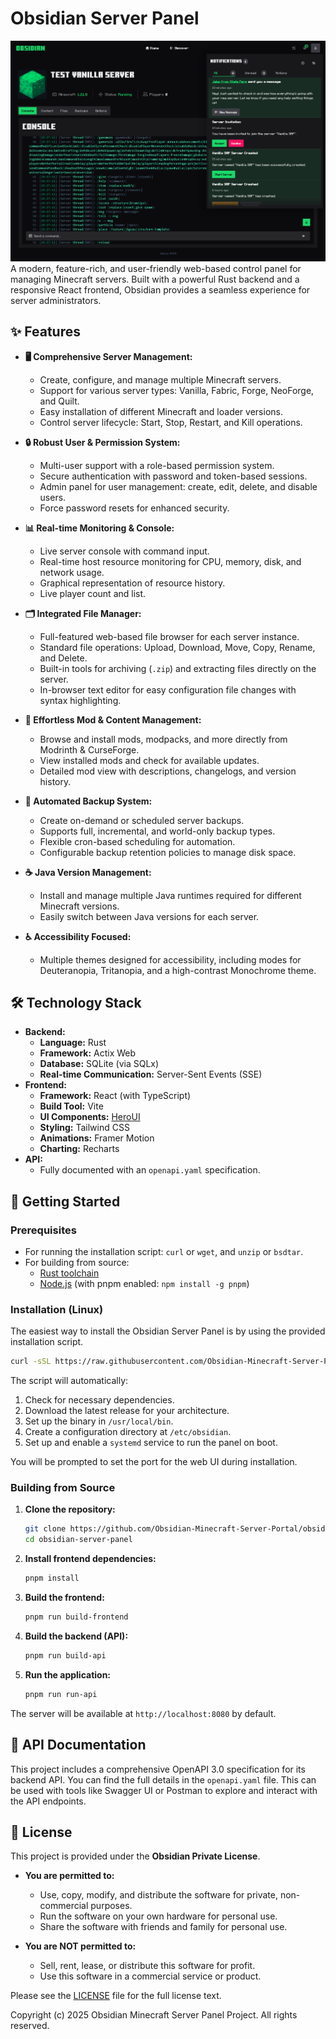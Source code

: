 # Obsidian Server Panel

![Obsidian Server Panel](resources/Screenshot%202025-09-28%20at%2019-28-08%20Obsidian%20Server%20Panel.png)  
A modern, feature-rich, and user-friendly web-based control panel for managing Minecraft servers. Built with a powerful Rust backend and a responsive React frontend, Obsidian provides a seamless experience for server administrators.

## ✨ Features

-   **🖥️ Comprehensive Server Management:**
    -   Create, configure, and manage multiple Minecraft servers.
    -   Support for various server types: Vanilla, Fabric, Forge, NeoForge, and Quilt.
    -   Easy installation of different Minecraft and loader versions.
    -   Control server lifecycle: Start, Stop, Restart, and Kill operations.

-   **🔒 Robust User & Permission System:**
    -   Multi-user support with a role-based permission system.
    -   Secure authentication with password and token-based sessions.
    -   Admin panel for user management: create, edit, delete, and disable users.
    -   Force password resets for enhanced security.

-   **📊 Real-time Monitoring & Console:**
    -   Live server console with command input.
    -   Real-time host resource monitoring for CPU, memory, disk, and network usage.
    -   Graphical representation of resource history.
    -   Live player count and list.

-   **🗂️ Integrated File Manager:**
    -   Full-featured web-based file browser for each server instance.
    -   Standard file operations: Upload, Download, Move, Copy, Rename, and Delete.
    -   Built-in tools for archiving (`.zip`) and extracting files directly on the server.
    -   In-browser text editor for easy configuration file changes with syntax highlighting.

-   **🧩 Effortless Mod & Content Management:**
    -   Browse and install mods, modpacks, and more directly from Modrinth & CurseForge.
    -   View installed mods and check for available updates.
    -   Detailed mod view with descriptions, changelogs, and version history.

-   **💾 Automated Backup System:**
    -   Create on-demand or scheduled server backups.
    -   Supports full, incremental, and world-only backup types.
    -   Flexible cron-based scheduling for automation.
    -   Configurable backup retention policies to manage disk space.

-   **☕ Java Version Management:**
    -   Install and manage multiple Java runtimes required for different Minecraft versions.
    -   Easily switch between Java versions for each server.

-   **♿ Accessibility Focused:**
    -   Multiple themes designed for accessibility, including modes for Deuteranopia, Tritanopia, and a high-contrast Monochrome theme.

## 🛠️ Technology Stack

-   **Backend:**
    -   **Language:** Rust
    -   **Framework:** Actix Web
    -   **Database:** SQLite (via SQLx)
    -   **Real-time Communication:** Server-Sent Events (SSE)
-   **Frontend:**
    -   **Framework:** React (with TypeScript)
    -   **Build Tool:** Vite
    -   **UI Components:** [HeroUI](https://heroui.net/)
    -   **Styling:** Tailwind CSS
    -   **Animations:** Framer Motion
    -   **Charting:** Recharts
-   **API:**
    -   Fully documented with an `openapi.yaml` specification.

## 🚀 Getting Started

### Prerequisites

-   For running the installation script: `curl` or `wget`, and `unzip` or `bsdtar`.
-   For building from source:
    -   [Rust toolchain](https://www.rust-lang.org/tools/install)
    -   [Node.js](https://nodejs.org/) (with pnpm enabled: `npm install -g pnpm`)

### Installation (Linux)

The easiest way to install the Obsidian Server Panel is by using the provided installation script.

```bash
curl -sSL https://raw.githubusercontent.com/Obsidian-Minecraft-Server-Portal/obsidian-server-panel/main/install-obsidian.sh | sudo bash
```

The script will automatically:
1.  Check for necessary dependencies.
2.  Download the latest release for your architecture.
3.  Set up the binary in `/usr/local/bin`.
4.  Create a configuration directory at `/etc/obsidian`.
5.  Set up and enable a `systemd` service to run the panel on boot.

You will be prompted to set the port for the web UI during installation.

### Building from Source

1.  **Clone the repository:**
    ```bash
    git clone https://github.com/Obsidian-Minecraft-Server-Portal/obsidian-server-panel.git
    cd obsidian-server-panel
    ```

2.  **Install frontend dependencies:**
    ```bash
    pnpm install
    ```

3.  **Build the frontend:**
    ```bash
    pnpm run build-frontend
    ```

4.  **Build the backend (API):**
    ```bash
    pnpm run build-api
    ```

5.  **Run the application:**
    ```bash
    pnpm run run-api
    ```

The server will be available at `http://localhost:8080` by default.

## 📄 API Documentation

This project includes a comprehensive OpenAPI 3.0 specification for its backend API. You can find the full details in the `openapi.yaml` file. This can be used with tools like Swagger UI or Postman to explore and interact with the API endpoints.

## 📜 License

This project is provided under the **Obsidian Private License**.

-   **You are permitted to:**
    -   Use, copy, modify, and distribute the software for private, non-commercial purposes.
    -   Run the software on your own hardware for personal use.
    -   Share the software with friends and family for personal use.

-   **You are NOT permitted to:**
    -   Sell, rent, lease, or distribute this software for profit.
    -   Use this software in a commercial service or product.

Please see the [LICENSE](LICENSE) file for the full license text.

Copyright (c) 2025 Obsidian Minecraft Server Panel Project. All rights reserved.